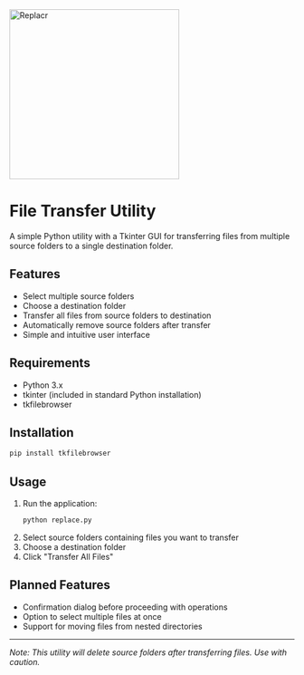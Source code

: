 <img src="https://img.shields.io/badge/🗃️-File%20Transfer%20Utility-blue" alt="Replacr" width="300"/>

# File Transfer Utility

A simple Python utility with a Tkinter GUI for transferring files from multiple source folders to a single destination folder.

## Features

- Select multiple source folders
- Choose a destination folder
- Transfer all files from source folders to destination
- Automatically remove source folders after transfer
- Simple and intuitive user interface

## Requirements

- Python 3.x
- tkinter (included in standard Python installation)
- tkfilebrowser

## Installation

```bash
pip install tkfilebrowser
```

## Usage

1. Run the application:
   ```bash
   python replace.py
   ```
2. Select source folders containing files you want to transfer
3. Choose a destination folder
4. Click "Transfer All Files"


## Planned Features

- Confirmation dialog before proceeding with operations
- Option to select multiple files at once
- Support for moving files from nested directories


---
*Note: This utility will delete source folders after transferring files. Use with caution.*
